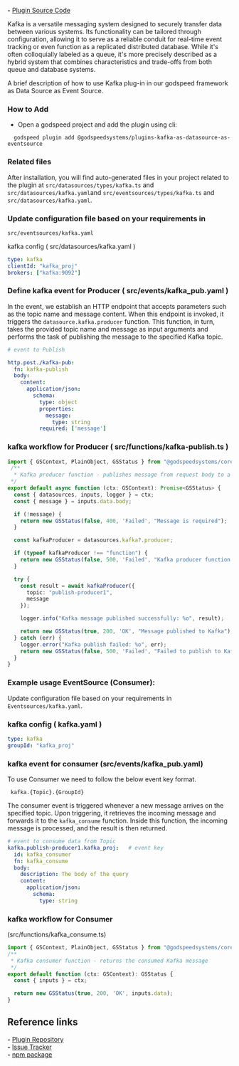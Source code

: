 **-** [Plugin Source Code](https://github.com/godspeedsystems/gs-plugins/tree/main/plugins/kafka-as-datasource-as-eventsource) 

Kafka is a versatile messaging system designed to securely transfer data between various systems. Its functionality can be tailored through configuration, allowing it to serve as a reliable conduit for real-time event tracking or even function as a replicated distributed database. While it's often colloquially labeled as a queue, it's more precisely described as a hybrid system that combines characteristics and trade-offs from both queue and database systems.

A brief description of how to use Kafka plug-in in our godspeed framework as Data Source as Event Source. 

### How to Add
- Open a godspeed project and add the plugin using cli:
```
  godspeed plugin add @godspeedsystems/plugins-kafka-as-datasource-as-eventsource
```

### Related files

After installation, you will find auto-generated files in your project related to the plugin at `src/datasources/types/kafka.ts` and `src/datasources/kafka.yaml`and `src/eventsources/types/kafka.ts` and `src/datasources/kafka.yaml`.


### Update configuration file based on your requirements in 
`src/eventsources/kafka.yaml`

kafka config ( src/datasources/kafka.yaml )
```yaml
type: kafka
clientId: "kafka_proj"
brokers: ["kafka:9092"]
```

### Define kafka event for Producer ( src/events/kafka_pub.yaml )

In the event, we establish an HTTP endpoint that accepts parameters such as the topic name and message content. When this endpoint is invoked, it triggers the `datasource.kafka.producer` function. This function, in turn, takes the provided topic name and message as input arguments and performs the task of publishing the message to the specified Kafka topic.
```yaml
# event to Publish

http.post./kafka-pub:
  fn: kafka-publish
  body:
    content:
      application/json:
        schema:
          type: object
          properties:
            message:
              type: string
          required: ['message']

```
<!-- #### kafka workflow for Producer ( src/functions/kafka-publish.yaml )

In workflow we need to mension `datasource.kafka.producer` as function (fn) to produce data.

```yaml
id: kafka-publish
summary: kafka publish message
tasks:
    - id: publish
      fn: datasource.kafka.producer
      args:
        topic: "publish-producer1"
        message: <% inputs.body.message %>
``` -->
### kafka workflow for Producer ( src/functions/kafka-publish.ts )

```ts
import { GSContext, PlainObject, GSStatus } from "@godspeedsystems/core";
 /**
  * Kafka producer function - publishes message from request body to a Kafka topic
 */
export default async function (ctx: GSContext): Promise<GSStatus> {
  const { datasources, inputs, logger } = ctx;
  const { message } = inputs.data.body;

  if (!message) {
    return new GSStatus(false, 400, 'Failed', "Message is required");
  }

  const kafkaProducer = datasources.kafka?.producer;

  if (typeof kafkaProducer !== "function") {
    return new GSStatus(false, 500, 'Failed', "Kafka producer function not found");
  }

  try {
    const result = await kafkaProducer({
      topic: "publish-producer1",
      message
    });

    logger.info("Kafka message published successfully: %o", result);

    return new GSStatus(true, 200, 'OK', "Message published to Kafka");
  } catch (err) {
    logger.error("Kafka publish failed: %o", err);
    return new GSStatus(false, 500, 'Failed', "Failed to publish to Kafka");
  }
}
```
### Example usage EventSource (Consumer):

Update configuration file based on your requirements in `Eventsources/kafka.yaml`.

### kafka config ( kafka.yaml )
```yaml
type: kafka
groupId: "kafka_proj"
```

### kafka event for consumer (src/events/kafka_pub.yaml)

To use Consumer we need to follow the below event key format.

```
 kafka.{Topic}.{GroupId}
```
The consumer event is triggered whenever a new message arrives on the specified topic. Upon triggering, it retrieves the incoming message and forwards it to the `kafka_consume` function. Inside this function, the incoming message is processed, and the result is then returned.

``` yaml
# event to consume data from Topic
kafka.publish-producer1.kafka_proj:   # event key
  id: kafka_consumer
  fn: kafka_consume
  body:
    description: The body of the query
    content:
      application/json: 
        schema:
          type: string
```
### kafka workflow for Consumer 
(src/functions/kafka_consume.ts)
```ts
import { GSContext, PlainObject, GSStatus } from "@godspeedsystems/core";
/**
 * Kafka consumer function - returns the consumed Kafka message
 */
export default function (ctx: GSContext): GSStatus {
  const { inputs } = ctx;

  return new GSStatus(true, 200, 'OK', inputs.data);
}
```
<!-- ####  yaml workflow for Consumer ( src/functions/kafka_consume.yaml )
```yaml
# function to consume data
id: kafka-consumer
summary: consumer
tasks:
    - id: set_consumer
      fn: com.gs.return
      args: <% inputs %>
``` -->

## Reference links
**-** [Plugin Repository](https://github.com/godspeedsystems/gs-plugins/tree/main/plugins/kafka-as-datasource-as-eventsource)   
**-** [Issue Tracker](https://github.com/godspeedsystems/gs-plugins/issues)      
**-** [npm package](https://www.npmjs.com/package/@godspeedsystems/plugins-kafka-as-datasource-as-eventsource)

